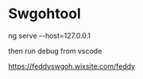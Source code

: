 # Swgohtool

ng serve --host=127.0.0.1

then run debug from vscode

https://feddyswgoh.wixsite.com/feddy
 
